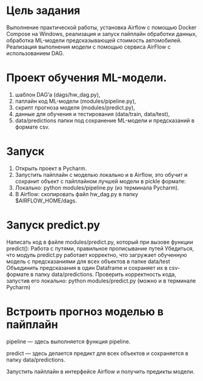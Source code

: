# Цель задания
 Выполнение практической работы, установка Airflow с помощью Docker Compose на Windows, реализация и запуск пайплайн обработки данных, обработка ML-модели предсказывающей стоимость  автомобилей. Реализация выполнения модели с помощью сервиса AirFlow с использованием DAG.

# Проект обучения ML-модели.

1. шаблон DAG’а (dags/hw_dag.py),
2. паплайн код ML-модели (modules/pipeline.py),
3. скрипт прогноза моделя (modules/predict.py),
4. данные для обучения и тестирования (data/train, data/test),
5. data/predictions папки под сохранение ML-модели и предсказаний в формате csv.

# Запуск 

1. Открыть проект в Pycharm.
2. Запустить пайплайн с моделью локально и в Airflow, это обучит и сохранит объект с пайплайном лучшей модели в pickle формате:
3. Локально: python modules/pipeline.py (из терминала Pycharm).
4. В Airflow: скопировать файл hw_dag.py в папку $AIRFLOW_HOME/dags.

# Запуск predict.py

Написать код в файле modules/predict.py, который при вызове функции predict():
Работа с путями, правильное прописывание путей
Убедиться, что модуль predict.py работает корректно, что загружает обученную модель с предсказаниями для всех объектов в папке data/test
Объединить предсказания в один Dataframe и сохраняет их в csv-формате в папку data/predictions.
Проверить корректность кода, запустив его локально: python modules/predict.py (можно и в терминале Pycharm)

# Встроить прогноз моделью в пайплайн

pipeline — здесь выполняется функция pipeline.

predict — здесь делается предикт для всех объектов и сохраняется в папку data/predictions.

Запустить пайплайн в интерфейсе Airflow и получить предикты модели.
